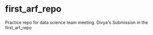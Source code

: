 # first_arf_repo
Practice repo for data science team meeting.
Divya's Submission in the first_arf_repo